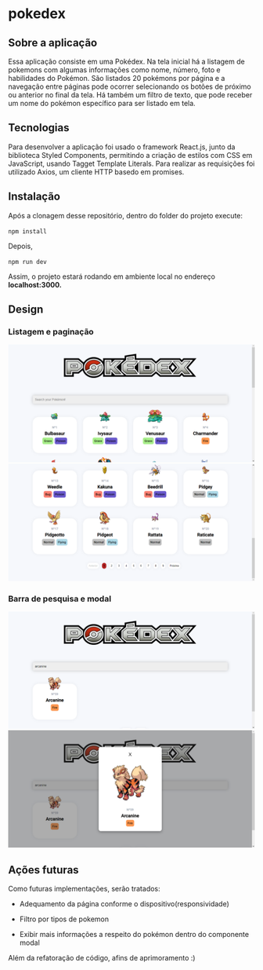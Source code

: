 # pokedex

## Sobre a aplicação

Essa aplicação consiste em uma Pokédex. Na tela inicial há a listagem de pokemons com algumas informações como nome, número, foto e habilidades do Pokémon. São listados 20 pokémons por página e a navegação entre páginas pode ocorrer selecionando os botões de próximo ou anterior no final da tela. Há também um filtro de texto, que pode receber um nome do pokémon específico para ser listado em tela.

## Tecnologias

Para desenvolver a aplicação foi usado o framework React.js, junto da biblioteca Styled Components, permitindo a criação de estilos com CSS em JavaScript, usando Tagget Template Literals. Para realizar as requisições foi utilizado Axios, um cliente HTTP basedo em promises.

## Instalação
Após a clonagem desse repositório, dentro do folder do projeto execute:

`npm install`

Depois, 

`npm run dev`

Assim, o projeto estará rodando em ambiente local no endereço **localhost:3000.**

## Design
### Listagem e paginação

![](https://github.com/lysialeao/pokedex/blob/main/imagem_2022-05-03_194542849.png)
![](https://github.com/lysialeao/pokedex/blob/main/imagem_2022-05-03_194644323.png)

### Barra de pesquisa e modal 
![](https://github.com/lysialeao/pokedex/blob/main/imagem_2022-05-03_194748067.png)
![](https://github.com/lysialeao/pokedex/blob/main/imagem_2022-05-03_194800305.png)


## Ações futuras

Como futuras implementações, serão tratados:

  * Adequamento da página conforme o dispositivo(responsividade)
  
  * Filtro por tipos de pokemon
  
  * Exibir mais informações a respeito do pokémon dentro do componente modal
  
Além da refatoração de código, afins de aprimoramento :)






